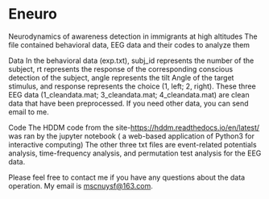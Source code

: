 # Eneuro
Neurodynamics of awareness detection in immigrants at high altitudes 
The file contained behavioral data, EEG data and their codes to analyze them

Data
In the behavioral data (exp.txt), subj_id represents the number of the subject, rt represents the response of the 
corresponding conscious detection of the subject, angle represents the tilt Angle of the target stimulus, 
and response represents the choice (1, left; 2, right).
These three EEG data (1_cleandata.mat; 3_cleandata.mat; 4_cleandata.mat) are clean data that have been 
preprocessed. If you need other data, you can send email to me.

Code
The HDDM code from the site-https://hddm.readthedocs.io/en/latest/  was ran by the jupyter notebook (
a web-based application of Python3 for interactive computing)
The other three txt files are event-related potentials analysis, time-frequency analysis, and permutation test 
analysis for the EEG data.

Please feel free to contact me if you have any questions about the data operation. My email is mscnuysf@163.com.
